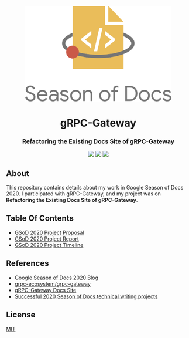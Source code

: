 <div align="center">
<img src="assets/gsod-2020.svg" height="auto" width="400" />
<br />
<h1>gRPC-Gateway</h1>
<h3>
Refactoring the Existing Docs Site of gRPC-Gateway
</h3>
<a href="https://github.com/iamrajiv/GSoD-2020/network/members"><img src="https://img.shields.io/github/forks/iamrajiv/GSoD-2020?color=0969da&style=for-the-badge" height="auto" width="auto" /></a>
<a href="https://github.com/iamrajiv/GSoD-2020/stargazers"><img src="https://img.shields.io/github/stars/iamrajiv/GSoD-2020?color=0969da&style=for-the-badge" height="auto" width="auto" /></a>
<a href="https://github.com/iamrajiv/GSoD-2020/blob/main/LICENSE"><img src="https://img.shields.io/github/license/iamrajiv/GSoD-2020?color=0969da&style=for-the-badge" height="auto" width="auto" /></a>
</div>

## About

This repository contains details about my work in Google Season of Docs 2020. I participated with gRPC-Gateway, and my project was on **Refactoring the Existing Docs Site of gRPC-Gateway**.

## Table Of Contents

- [GSoD 2020 Project Proposal](GSoD_2020_Project_Proposal.md)
- [GSoD 2020 Project Report](GSoD_2020_Project_Report.md)
- [GSoD 2020 Project Timeline](GSoD_2020_Project_Timeline.md)

## References

- [Google Season of Docs 2020 Blog](https://iamrajiv.github.io/posts/google-season-of-docs-2020/)
- [grpc-ecosystem/grpc-gateway](https://github.com/grpc-ecosystem/grpc-gateway)
- [gRPC-Gateway Docs Site](https://grpc-ecosystem.github.io/grpc-gateway/)
- [Successful 2020 Season of Docs technical writing projects](https://developers.google.com/season-of-docs/docs/2020/participants)

## License

[MIT](https://github.com/iamrajiv/GSoD-2020/blob/main/LICENSE)
